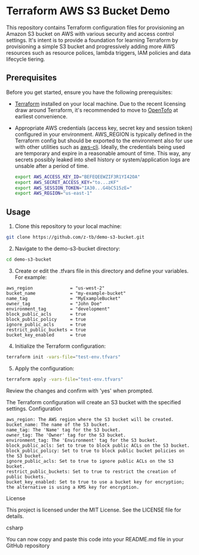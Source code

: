 # Terraform AWS S3 Bucket Demo

This repository contains Terraform configuration files for provisioning an Amazon S3 bucket on AWS with various security and access control settings. It's intent is to provide a foundation for learning Terraform by provisioning a simple S3 bucket and progressively adding more AWS resources such as resource polices, lambda triggers, IAM policies and data lifecycle tiering.

## Prerequisites

Before you get started, ensure you have the following prerequisites:

- [Terraform](https://www.terraform.io/) installed on your local machine. Due to the recent licensing draw around Terraform, it's recommended to move to [OpenTofo](https://opentofu.org/) at earliest convenience.
  
- Appropriate AWS credentials (access key, secret key and session token) configured in your environment. AWS_REGION is typically defined in the Terraform config but should be exported to the environment also for use with other utilities such as [aws-cli](https://aws.amazon.com/cli/). Ideally, the credentials being used are temporary and expire in a reasonable amount of time. This way, any secrets possibly leaked into shell history or system/application logs are unsable after a period of time.
  ``` bash
  export AWS_ACCESS_KEY_ID="BEFEQEEWZIF3R1YI42OA"
  export AWS_SECRET_ACCESS_KEY="to...zKF"
  export AWS_SESSION_TOKEN="IA30...G4bC515zE="
  export AWS_REGION="us-east-1"

## Usage

1. Clone this repository to your local machine:
  ```bash
  git clone https://github.com/z-tb/demo-s3-bucket.git
  ```

2. Navigate to the demo-s3-bucket directory:
  ```bash
  cd demo-s3-bucket
  ```

3. Create or edit the .tfvars file in this directory and define your variables. For example:
  ```hcl
  aws_region              = "us-west-2"
  bucket_name             = "my-example-bucket"
  name_tag                = "MyExampleBucket"
  owner_tag               = "John Doe"
  environment_tag         = "development"
  block_public_acls       = true
  block_public_policy     = true
  ignore_public_acls      = true
  restrict_public_buckets = true
  bucket_key_enabled      = true
  ```

4. Initialize the Terraform configuration:
  ```bash
  terraform init -vars-file="test-env.tfvars"
  ```

5. Apply the configuration:
  ```bash
  terraform apply -vars-file="test-env.tfvars"
  ```

Review the changes and confirm with 'yes' when prompted.

The Terraform configuration will create an S3 bucket with the specified settings.
Configuration

    aws_region: The AWS region where the S3 bucket will be created.
    bucket_name: The name of the S3 bucket.
    name_tag: The 'Name' tag for the S3 bucket.
    owner_tag: The 'Owner' tag for the S3 bucket.
    environment_tag: The 'Environment' tag for the S3 bucket.
    block_public_acls: Set to true to block public ACLs on the S3 bucket.
    block_public_policy: Set to true to block public bucket policies on the S3 bucket.
    ignore_public_acls: Set to true to ignore public ACLs on the S3 bucket.
    restrict_public_buckets: Set to true to restrict the creation of public buckets.
    bucket_key_enabled: Set to true to use a bucket key for encryption; the alternative is using a KMS key for encryption.

License

This project is licensed under the MIT License. See the LICENSE file for details.

csharp


You can now copy and paste this code into your README.md file in your GitHub repository
